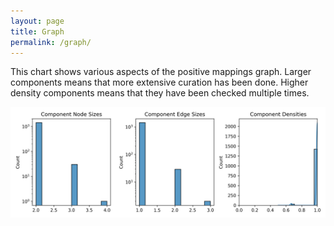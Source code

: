 ```yaml
---
layout: page
title: Graph
permalink: /graph/
---
```

This chart shows various aspects of the positive mappings graph. Larger components means that more extensive curation
has been done. Higher density components means that they have been checked multiple times.

<img src="https://raw.githubusercontent.com/biomappings/biomappings/main/docs/img/components.png" alt="Comparison"/>
